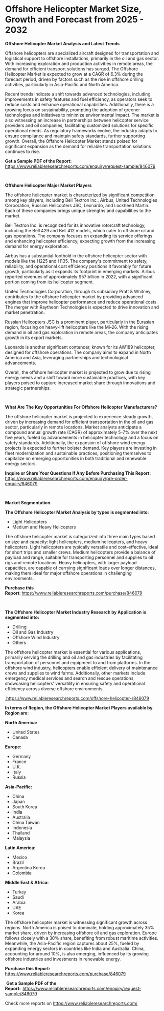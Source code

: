 <p><h1>Offshore Helicopter Market Size, Growth and Forecast from 2025 - 2032</h1></p><p><strong>Offshore Helicopter Market Analysis and Latest Trends</strong></p>
<p><p>Offshore helicopters are specialized aircraft designed for transportation and logistical support to offshore installations, primarily in the oil and gas sector. With increasing exploration and production activities in remote areas, the demand for efficient transport solutions has surged. The Offshore Helicopter Market is expected to grow at a CAGR of 6.3% during the forecast period, driven by factors such as the rise in offshore drilling activities, particularly in Asia-Pacific and North America.</p><p>Recent trends indicate a shift towards advanced technologies, including improvements in safety features and fuel efficiency, as operators seek to reduce costs and enhance operational capabilities. Additionally, there is a growing focus on sustainability, prompting the adoption of greener technologies and initiatives to minimize environmental impact. The market is also witnessing an increase in partnerships between helicopter service providers and oil companies, facilitating customized solutions for specific operational needs. As regulatory frameworks evolve, the industry adapts to ensure compliance and maintain safety standards, further supporting growth. Overall, the Offshore Helicopter Market stands poised for significant expansion as the demand for reliable transportation solutions continues to rise.</p></p>
<p><strong>Get a Sample PDF of the Report:&nbsp;</strong> <a href="https://www.reliableresearchreports.com/enquiry/request-sample/846079?utm_campaign=2139&utm_medium=2&utm_source=Github&utm_content=ia&utm_term=20022025&utm_id=offshore-helicopter">https://www.reliableresearchreports.com/enquiry/request-sample/846079</a></p>
<p>&nbsp;</p>
<p><strong>Offshore Helicopter Major Market Players</strong></p>
<p><p>The offshore helicopter market is characterized by significant competition among key players, including Bell Textron Inc., Airbus, United Technologies Corporation, Russian Helicopters JSC, Leonardo, and Lockheed Martin. Each of these companies brings unique strengths and capabilities to the market.</p><p>Bell Textron Inc. is recognized for its innovative rotorcraft technology, including the Bell 429 and Bell 412 models, which cater to offshore oil and gas operations. The company focuses on expanding its service offerings and enhancing helicopter efficiency, expecting growth from the increasing demand for energy exploration.</p><p>Airbus has a substantial foothold in the offshore helicopter sector with models like the H225 and H135. The company's commitment to safety, reliability, and operational cost efficiency positions it favorably for future growth, particularly as it expands its footprint in emerging markets. Airbus reported revenues of approximately $57 billion in 2022, with a significant portion coming from its helicopter segment.</p><p>United Technologies Corporation, through its subsidiary Pratt & Whitney, contributes to the offshore helicopter market by providing advanced engines that improve helicopter performance and reduce operational costs. The merger with Raytheon Technologies is expected to drive innovation and market penetration.</p><p>Russian Helicopters JSC is a prominent player, particularly in the Eurasian region, focusing on heavy-lift helicopters like the Mi-26. With the rising demand in oil and gas exploration in remote areas, the company anticipates growth in its export markets.</p><p>Leonardo is another significant contender, known for its AW189 helicopter, designed for offshore operations. The company aims to expand in North America and Asia, leveraging partnerships and technological advancements.</p><p>Overall, the offshore helicopter market is projected to grow due to rising energy needs and a shift toward more sustainable practices, with key players poised to capture increased market share through innovations and strategic partnerships.</p></p>
<p>&nbsp;</p>
<p><strong>What Are The Key Opportunities For Offshore Helicopter Manufacturers?</strong></p>
<p><p>The offshore helicopter market is projected to experience steady growth, driven by increasing demand for efficient transportation in the oil and gas sector, particularly in remote locations. Market analysts anticipate a compound annual growth rate (CAGR) of approximately 5-7% over the next five years, fueled by advancements in helicopter technology and a focus on safety standards. Additionally, the expansion of offshore wind energy projects is expected to further bolster demand. Key players are investing in fleet modernization and sustainable practices, positioning themselves to capitalize on emerging opportunities in both traditional and renewable energy sectors.</p></p>
<p><strong>Inquire or Share Your Questions If Any Before Purchasing This Report:</strong> <a href="https://www.reliableresearchreports.com/enquiry/pre-order-enquiry/846079?utm_campaign=2139&utm_medium=2&utm_source=Github&utm_content=ia&utm_term=20022025&utm_id=offshore-helicopter">https://www.reliableresearchreports.com/enquiry/pre-order-enquiry/846079</a></p>
<p>&nbsp;</p>
<p><strong>Market Segmentation</strong></p>
<p><strong>The Offshore Helicopter Market Analysis by types is segmented into:</strong></p>
<p><ul><li>Light Helicopters</li><li>Medium and Heavy Helicopters</li></ul></p>
<p><p>The offshore helicopter market is categorized into three main types based on size and capacity: light helicopters, medium helicopters, and heavy helicopters. Light helicopters are typically versatile and cost-effective, ideal for short trips and smaller crews. Medium helicopters provide a balance of payload and range, suitable for transporting personnel and supplies to oil rigs and remote locations. Heavy helicopters, with larger payload capacities, are capable of carrying significant loads over longer distances, making them ideal for major offshore operations in challenging environments.</p></p>
<p><strong>Purchase this Report:&nbsp;</strong><a href="https://www.reliableresearchreports.com/purchase/846079?utm_campaign=2139&utm_medium=2&utm_source=Github&utm_content=ia&utm_term=20022025&utm_id=offshore-helicopter">https://www.reliableresearchreports.com/purchase/846079</a></p>
<p>&nbsp;</p>
<p><strong>The Offshore Helicopter Market Industry Research by Application is segmented into:</strong></p>
<p><ul><li>Drilling</li><li>Oil and Gas Industry</li><li>Offshore Wind Industry</li><li>Others</li></ul></p>
<p><p>The offshore helicopter market is essential for various applications, primarily serving the drilling and oil and gas industries by facilitating transportation of personnel and equipment to and from platforms. In the offshore wind industry, helicopters enable efficient delivery of maintenance crews and supplies to wind farms. Additionally, other markets include emergency medical services and search and rescue operations, showcasing helicopters' versatility in ensuring safety and operational efficiency across diverse offshore environments.</p></p>
<p><a href="https://www.reliableresearchreports.com/offshore-helicopter-r846079?utm_campaign=2139&utm_medium=2&utm_source=Github&utm_content=ia&utm_term=20022025&utm_id=offshore-helicopter">&nbsp;https://www.reliableresearchreports.com/offshore-helicopter-r846079</a></p>
<p><strong>In terms of Region, the Offshore Helicopter Market Players available by Region are:</strong></p>
<p>
    <p> <strong> North America: </strong>
        <ul>
            <li>United States</li>
            <li>Canada</li>
        </ul>
        </p> 
    <p> <strong> Europe: </strong>
        <ul>
            <li>Germany</li>
            <li>France</li>
            <li>U.K.</li>
            <li>Italy</li>
            <li>Russia</li>
        </ul>
        </p> 
    <p> <strong> Asia-Pacific: </strong>
        <ul>
            <li>China</li>
            <li>Japan</li>
            <li>South Korea</li>
            <li>India</li>
            <li>Australia</li>
            <li>China Taiwan</li>
            <li>Indonesia</li>
            <li>Thailand</li>
            <li>Malaysia</li>
        </ul>
        </p> 
    <p> <strong> Latin America: </strong>
        <ul>
            <li>Mexico</li>
            <li>Brazil</li>
            <li>Argentina Korea</li>
            <li>Colombia</li>
        </ul>
        </p> 
    <p> <strong> Middle East & Africa: </strong>
        <ul>
            <li>Turkey</li>
            <li>Saudi</li>
            <li>Arabia</li>
            <li>UAE</li>
            <li>Korea</li>
        </ul>
    </p>
    </p>
<p><p>The offshore helicopter market is witnessing significant growth across regions. North America is poised to dominate, holding approximately 35% market share, driven by increasing offshore oil and gas exploration. Europe follows closely with a 30% share, benefiting from robust maritime activities. Meanwhile, the Asia-Pacific region captures about 25%, fueled by expanding energy sectors in countries like India and Australia. China, accounting for around 10%, is also emerging, influenced by its growing offshore industries and investments in renewable energy.</p></p>
<p><strong>Purchase this Report: </strong><a href="https://www.reliableresearchreports.com/purchase/846079?utm_campaign=2139&utm_medium=2&utm_source=Github&utm_content=ia&utm_term=20022025&utm_id=offshore-helicopter">https://www.reliableresearchreports.com/purchase/846079</a></p>
<p>&nbsp;<strong>Get a Sample PDF of the Report:&nbsp;&nbsp;</strong><a href="https://www.reliableresearchreports.com/enquiry/request-sample/846079?utm_campaign=2139&utm_medium=2&utm_source=Github&utm_content=ia&utm_term=20022025&utm_id=offshore-helicopter">https://www.reliableresearchreports.com/enquiry/request-sample/846079</a></p>
<p><strong></strong></p>
<p>Check more reports on <a href="https://www.reliableresearchreports.com/?utm_campaign=2139&utm_medium=2&utm_source=Github&utm_content=ia&utm_term=20022025&utm_id=offshore-helicopter">https://www.reliableresearchreports.com/</a></p>